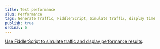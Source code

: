 ```yaml
---
title: Test performance
slug: Performance
tags: Generate Traffic, FiddlerScript, Simulate traffic, display time
publish: true
ordinal: 6
---
```


[Use FiddlerScript to simulate traffic and display performance results][1].

[1]: ../../KnowledgeBase/FiddlerScript/PerfTesting